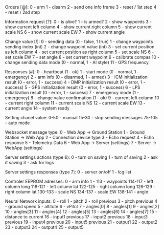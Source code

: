 Orders [@]:
0 - arm
1 - disarm
2 - send one info frame
3 - reset / 1st step
4 - reset / 2sd step

Information request [?]:
0 - is alive?
1 - is armed?
2 - show waypoints
3 - show current left column
4 - show current right column
5 - show current scale NS
6 - show current scale EW
7 - show current angle

Change value [!]:
0 - sending data (0 - false, 1 true)
1 - change waypoints sending index (int)
2 - change waypoint value (int)
3 - set current position as left column
4 - set current position as right column
5 - set scale NS
6 - set scale EW
7 - set angle
8 - set current waypoint
9 - calibrate compas
10 - change sending data mode (0 - normal, 1 - AI style)
11 - GPS frequency

Responses [#]:
0 - heartbeat (1 - ok)
1 - start mode (0 - normal, 1 - emergency)
2 - arm info (0 - disarmed, 1 - armed)
3 - ICM initialization result (0 - error, 1 - success)
4 - DMP initialization result (0 - error, 1 - success)
5 - GPS initialization result (0 - error, 1 - success)
6 - LPS initialization result (0 - error, 1 - success)
7 - emergency mode (1 - emergency)
8 - change value confirmation (1 - ok)
9 - current left column
10 - current right column
11 - current scale NS
12 - current scale EW
13 - current angle
14 - system ready

Setting chanel value:
0-50 - manual
15-30 - stop sending messages
75-105 - auto mode

Websocket message type:
0 - Web App -> Ground Station
1 - Ground Station -> Web App
2 - Connection device type
3 - Echo request
4 - Echo response
5 - Telemetry Data
6 - Web App -> Server (settings)
7 - Server -> WebApp (settings)

Server settings actions (type 6):
0 - turn on saving
1 - turn of saving
2 - ask if saving
3 - ask for logs

Server settings responses (type 7):
0 - server on/off
1 - log list

Controler EEPROM adresses:
0 - arm info
1 - 113 - waypoints
114-117 - left column long
118-121 - left column lat
122-125 - right column long
126-129 - right column lat
130-133 - scale NS
134-137 - scale EW
138-141 - angle 

Neural Network inputs:
0 - roll
1 - pitch
2 - roll previous
3 - pitch previous
4 - ground speed
5 - altitute
6 - vPitot
7 - angles[0]
8 - angles[1]
9 - angles[2]
10 - angles[3]
11 - angles[4]
12 - angles[5]
13 - angles[6]
14 - angles[7]
15 - distance to current
16 - input1 previous
17 - input2 previous
18 - input3 previous
19 - input4 previous
20 - input5 previous
21 - output1
22 - output2
23 - output3
24 - output4
25 - output5